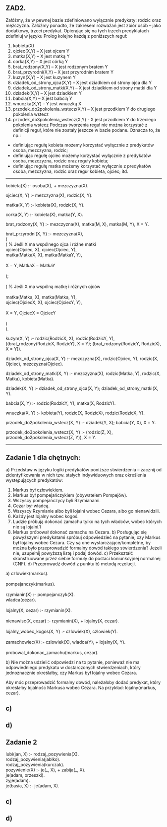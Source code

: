 ## ZAD2.
Załóżmy, że w pewnej bazie zdefiniowano wyłącznie predykaty: rodzic oraz mężczyzna. Załóżmy
ponadto, że zakresem rozważań jest zbiór osób – jako dodatkowy, trzeci predykat. Opierając się na
tych trzech predyklatach zdefiniuj w języku Prolog kolejno każdą z poniższych reguł:
1. kobieta(X)
2. ojciec(X,Y) – X jest ojcem Y
3. matka(X,Y) – X jest matką Y
4. corka(X,Y) – X jest córką Y
5. brat_rodzony(X,Y) – X jest rodzonym bratem Y
6. brat_przyrodni(X,Y) – X jest przyrodnim bratem Y
7. kuzyn(X,Y) – X jest kuzynem Y
8. dziadek_od_strony_ojca(X,Y) – X jest dziadkiem od strony ojca dla Y
9. dziadek_od_strony_matki(X,Y) – X jest dziadkiem od strony matki dla Y
10. dziadek(X,Y) – X jest dziadkiem Y
11. babcia(X,Y) – X jest babcią Y
12. wnuczka(X,Y) – Y jest wnuczką X
13. przodek_do2pokolenia_wstecz(X,Y) – X jest przodkiem Y do drugiego pokolenia wstecz
14. przodek_do3pokolenia_wstecz(X,Y) - X jest przodkiem Y do trzeciego pokolenia wstecz
Podczas tworzenia reguł nie można korzystać z definicji reguł, które nie zostały jeszcze w bazie
podane. Oznacza to, że np.:
- definiując regułę kobieta możemy korzystać wyłącznie z predykatów osoba, mezczyzna, rodzic;
- definiując regułę ojciec możemy korzystać wyłącznie z predykatów osoba, mezczyzna, rodzic
oraz reguły kobieta;
- definiując regułę matka możemy korzystać wyłącznie z predykatów osoba, mezczyzna, rodzic
oraz reguł kobieta, ojciec;
itd.
--------------------------------------------------------------------------------------------
kobieta(X) :- 
    osoba(X), 
    \+ mezczyzna(X).

ojciec(X, Y) :- 
    mezczyzna(X), 
    rodzic(X, Y).

matka(X, Y) :-
    kobieta(X),
    rodzic(X, Y).

corka(X, Y) :- 
    kobieta(X), 
    matka(Y, X).

brat_rodzony(X, Y) :- 
    mezczyzna(X),
    matka(M, X), 
    matka(M, Y), 
    X \= Y.

brat_przyrodni(X, Y) :-
   mezczyzna(X), <br />	
   ( <br />	
       (   % Jeśli X ma wspólnego ojca i różne matki <br />	
           ojciec(Ojciec, X), ojciec(Ojciec, Y), <br />	
           matka(MatkaX, X), matka(MatkaY, Y), <br />	
           X \= Y, MatkaX \= MatkaY <br />	
       ); <br />	
       (   % Jeśli X ma wspólną matkę i różnych ojców <br />	
           matka(Matka, X), matka(Matka, Y), <br />	
           ojciec(OjciecX, X), ojciec(OjciecY, Y), <br />	 
           X \= Y, OjciecX \= OjciecY <br />	
       ) <br />	
   ).
   
kuzyn(X, Y) :-
    rodzic(RodzicX, X),
    rodzic(RodzicY, Y),
    ((brat_rodzony(RodzicX, RodzicY), X \= Y);
    (brat_rodzony(RodzicY, RodzicX), X \= Y)).

dziadek_od_strony_ojca(X, Y) :-
    mezczyzna(X),
    rodzic(Ojciec, Y),
    rodzic(X, Ojciec),
    mezczyzna(Ojciec).

dziadek_od_strony_matki(X, Y) :-
    mezczyzna(X),
    rodzic(Matka, Y),
    rodzic(X, Matka),
    kobieta(Matka).

dziadek(X, Y) :-
    dziadek_od_strony_ojca(X, Y);
    dziadek_od_strony_matki(X, Y).

babcia(X, Y) :-
    rodzic(RodzicY, Y),
    matka(X, RodzicY).

wnuczka(X, Y) :-
    kobieta(Y),
    rodzic(X, RodzicX),
    rodzic(RodzicX, Y).

przodek_do2pokolenia_wstecz(X, Y) :-
    dziadek(Y, X);
    babcia(Y, X),
    X \= Y.

przodek_do3pokolenia_wstecz(X, Y) :-
    (rodzic(Z, X), przodek_do2pokolenia_wstecz(Z, Y)),
    X \= Y.

----------------------------------------------------------

## Zadanie 1 dla chętnych:
a) Przedstaw w języku logiki predykatów poniższe stwierdzenia – zacznij od
zidentyfikowania w nich tzw. stałych indywiduowych oraz określenia
występujących predykatów:
1. Markus był człowiekiem.
2. Markus był pompejańczykiem (obywatelem Pompejów).
3. Wszyscy pompejańczycy byli Rzymianami.
4. Cezar był władcą.
5. Wszyscy Rzymianie albo byli lojalni wobec Cezara, albo go nienawidzili.
6. Każdy jest lojalny wobec kogoś.
7. Ludzie próbują dokonać zamachu tylko na tych władców, wobec których nie
są lojalni.1
8. Markus próbował dokonać zamachu na Cezara.
b) Posługując się powyższymi predykatami spróbuj odpowiedzieć na pytanie, czy
Markus był lojalny wobec Cezara. Czy są one wystarczające/kompletne, by
można było przeprowadzić formalny dowód takiego stwierdzenia? Jeżeli nie,
uzupełnij powyższą listę i podaj dowód.
c) Przekształć skonstruowane przez siebie formuły do postaci koniunkcyjnej
normalnej (CNF).
d) Przeprowadź dowód z punktu b) metodą rezolucji.

a)
czlowiek(markus). <br />	
pompejanczyk(markus). <br />	
rzymianin(X) :- pompejanczyk(X). <br />	
wladca(cezar). <br />	
lojalny(X, cezar) :- rzymianin(X). <br />	
nienawisc(X, cezar) :- rzymianin(X), \+ lojalny(X, cezar). <br />	
lojalny_wobec_kogos(X, Y) :- czlowiek(X), czlowiek(Y). <br />	
zamachowiec(X) :- czlowiek(X), wladca(Y), \+ lojalny(X, Y). <br />	
probowal_dokonac_zamachu(markus, cezar). <br />	

b)
Nie można udzielić odpowiedzi na to pytanie, ponieważ nie ma odpowiedniego predykatu w dostarczonych stwierdzeniach, który jednoznacznie określałby, czy Markus był lojalny wobec Cezara.

Aby móc przeprowadzić formalny dowód, należałoby dodać predykat, który określałby lojalność Markusa wobec Cezara. Na przykład:
lojalny(markus, cezar).

c)
-

d)
-

## Zadanie 2

lubi(jan, X) :- rodzaj_pozywienia(X). <br />
rodzaj_pozywienia(jablko). <br />
rodzaj_pozywienia(kurczak). <br />
pozywienie(X) :- je(\_, X), \+ zabija(\_, X). <br />
je(adam, orzeszki). <br />
zyje(adam). <br />
je(basia, X) :- je(adam, X). <br />

c)
-

d)
-
